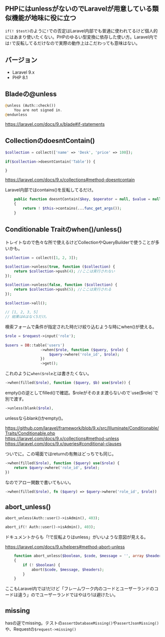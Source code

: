 PHPにはunlessがないのでLaravelが用意している類似機能が地味に役に立つ
----

`if(! $test)`のように`!`での否定はLaravel内部でも普通に使われてるけど個人的にはあまり使いたくない。PHPのゆるい型変換に依存した使い方。Laravel内では`!`で反転してるだけなので実際の動作上はこだわっても意味はない。

## バージョン
- Laravel 9.x
- PHP 8.1

## Bladeの@unless
```php
@unless (Auth::check())
    You are not signed in.
@endunless
```

https://laravel.com/docs/9.x/blade#if-statements

## CollectionのdoesntContain()
```php
$collection = collect(['name' => 'Desk', 'price' => 100]);
 
if($collection->doesntContain('Table')) {

}
```

https://laravel.com/docs/9.x/collections#method-doesntcontain

Laravel内部ではcontains()を反転してるだけ。
```php
    public function doesntContain($key, $operator = null, $value = null)
    {
        return ! $this->contains(...func_get_args());
    }
```

## Conditionable Traitのwhen()/unless()
トレイトなので色々な所で使えるけどCollectionやQueryBuilderで使うことが多いかも。
```php
$collection = collect([1, 2, 3]);
 
$collection->unless(true, function ($collection) {
    return $collection->push(4); //ここは実行されない
});

$collection->unless(false, function ($collection) {
    return $collection->push(5); //ここは実行される
});
 
$collection->all();
 
// [1, 2, 3, 5]
// 結果は4はなく5だけ。
```

検索フォームで条件が指定された時だけ絞り込むような時にwhen()が使える。

```php
$role = $request->input('role');
 
$users = DB::table('users')
                ->when($role, function ($query, $role) {
                    $query->where('role_id', $role);
                })
                ->get();
```

これのように`when($role`とは書きたくない。
```php
->when(filled($role), function ($query, $b) use($role)) {
```
empty()の逆としてfilled()で確認。$roleがそのまま渡らないので`use($role)`で別で渡す。
```php
->unless(blank($role),
```
unlessならblank()かempty()。

https://github.com/laravel/framework/blob/9.x/src/Illuminate/Conditionable/Traits/Conditionable.php  
https://laravel.com/docs/9.x/collections#method-unless  
https://laravel.com/docs/9.x/queries#conditional-clauses

ついでに。この場面ではreturnの有無はどっちでも同じ。
```php
->when(filled($role), function ($query) use($role) {
    return $query->where('role_id', $role);
})
```
なのでアロー関数で書いてもいい。
```php
->when(filled($role), fn ($query) => $query->where('role_id', $role))
```

## abort_unless()
```php
abort_unless(Auth::user()->isAdmin(), 403);
```
```php
abort_if(! Auth::user()->isAdmin(), 403);
```
ドキュメントからも「!で反転よりはunless」がいいような意図が見える。

https://laravel.com/docs/9.x/helpers#method-abort-unless

```php
    function abort_unless($boolean, $code, $message = '', array $headers = [])
    {
        if (! $boolean) {
            abort($code, $message, $headers);
        }
    }
```
ここもLaravel内では!だけど「フレームワーク内のコードとユーザーランドのコードは違う」のでユーザーランドではやはり!は避けたい。

## missing
hasの逆でmissing。テストの`assertDatabaseMissing()`や`assertJsonMissing()`や、Requestの`$request->missing()`
